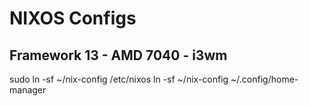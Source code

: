 # NIXOS Configs

## Framework 13 - AMD 7040 - i3wm
sudo ln -sf ~/nix-config /etc/nixos
ln -sf ~/nix-config ~/.config/home-manager
